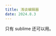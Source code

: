 ```yaml
---
title: 浅谈编辑器
date: 2024.8.3
---
```


只有 sublime 还可以用。
<!--stackedit_data:
eyJoaXN0b3J5IjpbLTEwMTMwNzU2NjMsLTE4NDU4MDMzNDEsLT
kxMTAyNjA5XX0=
-->